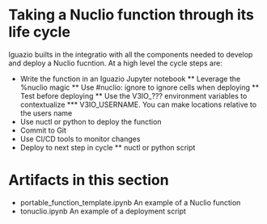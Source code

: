 # Taking a Nuclio function through its life cycle
Iguazio builts in the integratio with all the components needed to develop and deploy a Nuclio fucntion.
At a high level the cycle steps are:

* Write the function in an Iguazio Jupyter notebook
** Leverage the %nuclio magic
** Use #nuclio: ignore to ignore cells when deploying
** Test before deploying
** Use the V3IO_??? environment variables to contextualize
*** V3IO_USERNAME. You can make locations relative to the users name
* Use nuctl or python to deploy the function
* Commit to Git
* Use CI/CD tools to monitor changes
* Deploy to next step in cycle
** nuctl or python script


# Artifacts in this section

 * portable_function_template.ipynb  	An example of a Nuclio function
 * tonuclio.ipynb				        An example of a deployment script
